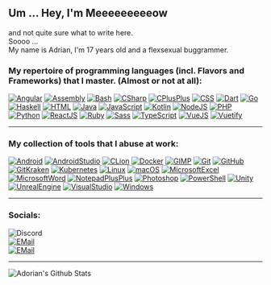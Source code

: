 <!--
**meeeeeeeeeow/meeeeeeeeeow** is a ✨ _special_ ✨ repository because its `README.md` (this file) appears on your GitHub profile.
-->

## Um ... Hey, I'm Meeeeeeeeeow

<p>and not quite sure what to write here.<br>
Soooo ...<br>
My name is Adrian, I'm 17 years old and a flexsexual buggrammer.</p>

### My repertoire of programming languages (incl. Flavors and Frameworks) that I master. (Almost or not at all):

<a href="https://letmegooglethat.com/?q=AngularJS" target="_blank" rel="noopener noreferrer"><img alt="Angular" src="https://img.shields.io/badge/-AngularJS-d6002f?style=flat&logo=Angular&logoColor=white" /></a> <a href="https://letmegooglethat.com/?q=Assembly+Language" target="_blank" rel="noopener noreferrer"><img alt="Assembly" src="https://img.shields.io/badge/-Assembly-2e51a8?style=flat" /></a> <a href="https://letmegooglethat.com/?q=Bash" target="_blank" rel="noopener noreferrer"><img alt="Bash" src="https://img.shields.io/badge/-Bash-272f35?style=flat&logo=GnuBash&logoColor=white" /></a> <a href="https://letmegooglethat.com/?q=C%23" target="_blank" rel="noopener noreferrer"><img alt="CSharp" src="https://img.shields.io/badge/-C%23-1d9923?style=flat&logo=CSharp&logoColor=white" /></a> <a href="https://letmegooglethat.com/?q=C%2B%2B" target="_blank" rel="noopener noreferrer"><img alt="CPlusPlus" src="https://img.shields.io/badge/-C++-6295cb?style=flat&logo=C%2B%2B&logoColor=white" /></a> <a href="https://letmegooglethat.com/?q=CSS" target="_blank" rel="noopener noreferrer"><img alt="CSS" src="https://img.shields.io/badge/-CSS3-254bdd?style=flat&logo=CSS3&logoColor=white" /></a> <a href="https://letmegooglethat.com/?q=Dart+Language" target="_blank" rel="noopener noreferrer"><img alt="Dart" src="https://img.shields.io/badge/-Dart-065a9d?style=flat&logo=Dart&logoColor=white" /></a> <a href="https://letmegooglethat.com/?q=Go+Language" target="_blank" rel="noopener noreferrer"><img alt="Go" src="https://img.shields.io/badge/-Go-00a7d0?style=flat&logo=go&logoColor=white" /></a> <a href="https://letmegooglethat.com/?q=Haskell" target="_blank" rel="noopener noreferrer"><img alt="Haskell" src="https://img.shields.io/badge/-Haskell-636363?style=flat&logo=haskell&logoColor=white" /></a> <a href="https://letmegooglethat.com/?q=HTML" target="_blank" rel="noopener noreferrer"><img alt="HTML" src="https://img.shields.io/badge/-HTML5-dd4d26?style=flat&logo=HTML5&logoColor=white" /></a> <a href="https://letmegooglethat.com/?q=Java" target="_blank" rel="noopener noreferrer"><img alt="Java" src="https://img.shields.io/badge/-Java-ed7e18?style=flat&logo=Java&logoColor=white" /></a> <a href="https://letmegooglethat.com/?q=JavaScript" target="_blank" rel="noopener noreferrer"><img alt="JavaScript" src="https://img.shields.io/badge/-JavaScript-efd917?style=flat&logo=JavaScript&logoColor=black" /></a> <a href="https://letmegooglethat.com/?q=Kotlin" target="_blank" rel="noopener noreferrer"><img alt="Kotlin" src="https://img.shields.io/badge/-Kotlin-cb11e2?style=flat&logo=Kotlin&logoColor=white" /></a> <a href="https://letmegooglethat.com/?q=NodeJS" target="_blank" rel="noopener noreferrer"><img alt="NodeJS" src="https://img.shields.io/badge/-NodeJS-43853d?style=flat&logo=Node.js&logoColor=white" /></a> <a href="https://letmegooglethat.com/?q=PHP" target="_blank" rel="noopener noreferrer"><img alt="PHP" src="https://img.shields.io/badge/-PHP-4d588e?style=flat&logo=PHP&logoColor=white" /></a> <a href="https://letmegooglethat.com/?q=Python" target="_blank" rel="noopener noreferrer"><img alt="Python" src="https://img.shields.io/badge/-Python-31698b?style=flat&logo=Python&logoColor=white" /></a> <a href="https://letmegooglethat.com/?q=ReactJS" target="_blank" rel="noopener noreferrer"><img alt="ReactJS" src="https://img.shields.io/badge/-ReactJS-00d1f7?style=flat&logo=React&logoColor=white" /></a> <a href="https://letmegooglethat.com/?q=Ruby" target="_blank" rel="noopener noreferrer"><img alt="Ruby" src="https://img.shields.io/badge/-Ruby-a81302?style=flat&logo=Ruby&logoColor=white" /></a> <a href="https://letmegooglethat.com/?q=Sass" target="_blank" rel="noopener noreferrer"><img alt="Sass" src="https://img.shields.io/badge/-Sass-c76494?style=flat&logo=Sass&logoColor=white" /></a> <a href="https://letmegooglethat.com/?q=TypeScript" target="_blank" rel="noopener noreferrer"><img alt="TypeScript" src="https://img.shields.io/badge/-TypeScript-2f74c0?style=flat&logo=TypeScript&logoColor=white" /></a> <a href="https://letmegooglethat.com/?q=VueJS" target="_blank" rel="noopener noreferrer"><img alt="VueJS" src="https://img.shields.io/badge/-VueJS-3fb27f?style=flat&logo=Vue.js&logoColor=white" /></a> <a href="https://letmegooglethat.com/?q=Vuetify" target="_blank" rel="noopener noreferrer"><img alt="Vuetify" src="https://img.shields.io/badge/-Vuetify-1764ba?style=flat&logo=Vuetify&logoColor=white" /></a>

---

### My collection of  tools that I abuse at work:

<a href="https://letmegooglethat.com/?q=Android" target="_blank" rel="noopener noreferrer"><img alt="Android" src="https://img.shields.io/badge/-Android-a0c437?style=flat&logo=Android&logoColor=white" /></a> <a href="https://letmegooglethat.com/?q=Android+Studio" target="_blank" rel="noopener noreferrer"><img alt="AndroidStudio" src="https://img.shields.io/badge/-Android%20Studio-4081ec?style=flat&logo=AndroidStudio&logoColor=white" /></a> <a href="https://letmegooglethat.com/?q=CLion" target="_blank" rel="noopener noreferrer"><img alt="CLion" src="https://img.shields.io/badge/-CLion-14baab?style=flat&logo=CLion&logoColor=white" /></a> <a href="https://letmegooglethat.com/?q=Docker" target="_blank" rel="noopener noreferrer"><img alt="Docker" src="https://img.shields.io/badge/-Docker-2391e6?style=flat&logo=Docker&logoColor=white" /></a> <a href="https://letmegooglethat.com/?q=GIMP" target="_blank" rel="noopener noreferrer"><img alt="GIMP" src="https://img.shields.io/badge/-GIMP-776e58?style=flat&logo=GIMP&logoColor=white" /></a> <a href="https://letmegooglethat.com/?q=Git" target="_blank" rel="noopener noreferrer"><img alt="Git" src="https://img.shields.io/badge/-Git-e94e31?style=flat&logo=Git&logoColor=white" /></a> <a href="https://letmegooglethat.com/?q=GitHub" target="_blank" rel="noopener noreferrer"><img alt="GitHub" src="https://img.shields.io/badge/-GitHub%20(Desktop)-1a1e22?style=flat&logo=GitHub&logoColor=white" /></a> <a href="https://letmegooglethat.com/?q=GitKraken" target="_blank" rel="noopener noreferrer"><img alt="GitKraken" src="https://img.shields.io/badge/-GitKraken-118a7f?style=flat&logo=GitKraken&logoColor=white" /></a> <a href="https://letmegooglethat.com/?q=Kubernetes" target="_blank" rel="noopener noreferrer"><img alt="Kubernetes" src="https://img.shields.io/badge/-Kubernetes-306adf?style=flat&logo=Kubernetes&logoColor=white" /></a> <a href="https://letmegooglethat.com/?q=Linux" target="_blank" rel="noopener noreferrer"><img alt="Linux" src="https://img.shields.io/badge/-Linux-a2305c?style=flat&logo=Linux&logoColor=white" /></a> <a href="https://letmegooglethat.com/?q=macOS" target="_blank" rel="noopener noreferrer"><img alt="macOS" src="https://img.shields.io/badge/-macOS-1c7aed?style=flat&logo=macOS&logoColor=white" /></a> <a href="https://letmegooglethat.com/?q=Microsoft+Excel" target="_blank" rel="noopener noreferrer"><img alt="MicrosoftExcel" src="https://img.shields.io/badge/-Microsoft%20Excel-1ba566?style=flat&logo=Microsoft%20Excel&logoColor=white" /></a> <a href="https://letmegooglethat.com/?q=Microsoft+Word" target="_blank" rel="noopener noreferrer"><img alt="MicrosoftWord" src="https://img.shields.io/badge/-Microsoft%20Word-277dd4?style=flat&logo=Microsoft%20Word&logoColor=white" /></a> <a href="https://letmegooglethat.com/?q=Notepad%2B%2B" target="_blank" rel="noopener noreferrer"><img alt="NotepadPlusPlus" src="https://img.shields.io/badge/-Notepad++-70cd6b?style=flat&logo=NotepadPlusPlus&logoColor=white" /></a> <a href="https://letmegooglethat.com/?q=Adobe+Photoshop" target="_blank" rel="noopener noreferrer"><img alt="Photoshop" src="https://img.shields.io/badge/-Adobe%20Photoshop-0f3f67?style=flat&logo=Adobe%20Photoshop&logoColor=white" /></a> <a href="https://letmegooglethat.com/?q=PowerShell" target="_blank" rel="noopener noreferrer"><img alt="PowerShell" src="https://img.shields.io/badge/-PowerShell-5391FE?style=flat&logo=PowerShell&logoColor=white" /></a> <a href="https://letmegooglethat.com/?q=Unity" target="_blank" rel="noopener noreferrer"><img alt="Unity" src="https://img.shields.io/badge/-Unity-000000?style=flat&logo=Unity&logoColor=white" /></a> <a href="https://letmegooglethat.com/?q=UnrealEngine" target="_blank" rel="noopener noreferrer"><img alt="UnrealEngine" src="https://img.shields.io/badge/-Unreal%20Engine-313131?style=flat&logo=Unreal%20Engine&logoColor=white" /></a> <a href="https://letmegooglethat.com/?q=VisualStudio" target="_blank" rel="noopener noreferrer"><img alt="VisualStudio" src="https://img.shields.io/badge/-Visual%20Studio%20(2010%20to%202019)-5C2D91?style=flat&logo=Visual%20Studio&logoColor=white" /></a> <a href="https://letmegooglethat.com/?q=Windows" target="_blank" rel="noopener noreferrer"><img alt="Windows" src="https://img.shields.io/badge/-Windows-0078D6?style=flat&logo=Windows&logoColor=white" /></a>

---

### Socials: 

<img alt="Discord" src="https://img.shields.io/badge/Discord-Adorian%234102-8c9eff?style=flat&logo=Discord&logoColor=white" /><br><a href=mailto://contact@adorian.de><img alt="EMail" src="https://img.shields.io/badge/E--Mail-contact@adorian.de-006fc0?style=flat&logo=Mail.ru&logoColor=white" /></a><br>
<a href="https://wakatime.com/@meeeeeeeeeow" target="_blank" rel="noopener noreferrer"><img alt="EMail" src="https://img.shields.io/badge/WakaTime-@meeeeeeeeeow-527da4?style=flat&logo=WakaTime&logoColor=white" /></a>

---

<img align="left" alt="Adorian's Github Stats" src="https://github-readme-stats.vercel.app/api?username=meeeeeeeeeow&count_private=true&show_icons=true&hide_border=true&theme=tokyonight" />
